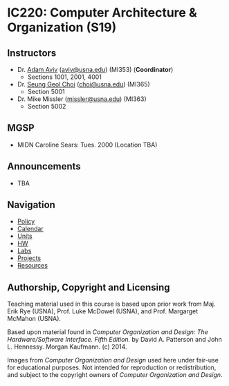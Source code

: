 # IC220: Computer Architecture & Organization (S19)

## Instructors
    
* Dr. [Adam Aviv](https://www.usna.edu/Users/cs/aviv/) ([aviv@usna.edu](mailto:aviv@usna.edu)) (MI353) (**Coordinator**)
  * Sections 1001, 2001, 4001
* Dr. [Seung Geol Choi](https://www.usna.edu/Users/cs/choi/) ([choi@usna.edu](mailto:choi@usna.edu)) (MI365)
  * Section 5001
* Dr. Mike Missler ([missler@usna.edu](mailto:missler@usna.edu)) (MI363)
  * Section 5002
  
## MGSP

* MIDN Caroline Sears: Tues. 2000 (Location TBA)

## Announcements

* TBA
    
## Navigation

* [Policy](policy.md)
* [Calendar](calendar.md)
* [Units](units/)
* [HW](hw/)
* [Labs](lab/)
* [Projects](/proj/)
* [Resources](resources.md)
    
    
    
## Authorship, Copyright and Licensing

Teaching material used in this course is based upon prior work from Maj. Erik
Rye (USNA), Prof. Luke McDowel (USNA), and Prof. Margarget McMahon
(USNA). 

Based upon material found in *Computer Organization and Design: The
Hardware/Software Interface. Fifth Edition.* by David A. Patterson and John
L. Hennessy. Morgan Kaufmann. (c) 2014.

Images from *Computer Organization and Design* used here under fair-use for
educational purposes. Not intended for reproduction or redistribution, and
subject to the copyright owners of *Computer Organization and Design*. 



